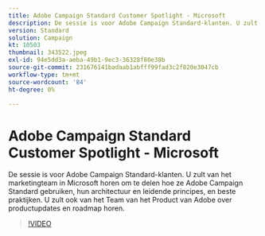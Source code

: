 ```yaml
---
title: Adobe Campaign Standard Customer Spotlight - Microsoft
description: De sessie is voor Adobe Campaign Standard-klanten. U zult van het marketingteam in Microsoft horen hoe ze Adobe Campaign Standard gebruiken.
version: Standard
solution: Campaign
kt: 10503
thumbnail: 343522.jpeg
exl-id: 94e5dd3a-aeba-49b1-9ec3-36328f80e38b
source-git-commit: 231676141badaab1abfff99fad3c2f820e3047cb
workflow-type: tm+mt
source-wordcount: '84'
ht-degree: 0%

---
```


# Adobe Campaign Standard Customer Spotlight - Microsoft

De sessie is voor Adobe Campaign Standard-klanten. U zult van het marketingteam in Microsoft horen om te delen hoe ze Adobe Campaign Standard gebruiken, hun architectuur en leidende principes, en beste praktijken. U zult ook van het Team van het Product van Adobe over productupdates en roadmap horen.

>[!VIDEO](https://video.tv.adobe.com/v/343522/?quality=12&learn=on)
